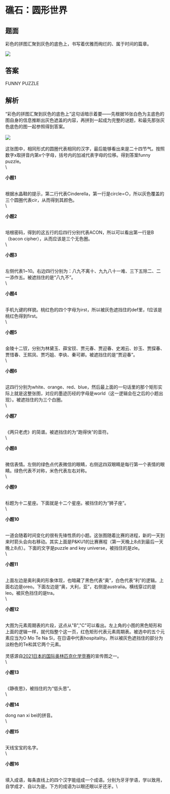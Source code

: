 # 礁石：圆形世界

## 题面

彩色的拼图汇聚到灰色的底色上，书写着优雅而绚烂的、属于时间的篇章。

[![](https://statics.pku1.miaomiaomiao.com.cn/static/files/779f9629892446c390915f98cca51325.jpg)](https://statics.pku1.miaomiaomiao.com.cn/static/files/779f9629892446c390915f98cca51325.jpg)

## 答案

FUNNY PUZZLE

## 解析

“彩色的拼图汇聚到灰色的底色上”这句话暗示着要——先根据16张白色为主底色的图自身的信息推断出灰色遮盖的内容，再拼到一起成为完整的谜题，和最先那张灰色底色的图一起参照得到答案。\
\
![](https://statics.pku1.miaomiaomiao.com.cn/static/files/c0cbac2e7f864eb895a16041530dfe53.jpg)\
\
这张图中，相同形式的圆圈代表相同的汉字，最后能够看出来是二十四节气。按照数字x取拼音内第x个字母，括号内的加减代表字母的位移。得到答案funny
puzzle。\
\

**小题1**

\
根据水晶鞋的提示，第二行代表Cinderella，第一行是circle=○，所以灰色覆盖的三个圆圈代表cir，从而得到其颜色。\
\

**小题2**

\
培根密码，得到的这五行的后四行分别代表ACON，所以可以看出第一行是B（bacon cipher），从而应该是三个无色圈。\
\

**小题3**

\
左侧代表1\~10。右边四行分别为：八九不离十、九九八十一难、三下五除二、二一添作五。被遮挡住的是“八九不”。\
\

**小题4**

\
手机九键的样貌。桃红色的四个字母为irst，所以被灰色遮挡住的def里，f应该是桃红色得到first。\
\

**小题5**

\
金陵十二钗，分别为林黛玉、薛宝钗、贾元春、贾迎春、史湘云、妙玉、贾探春、贾惜春、王熙凤、贾巧姐、李纨、秦可卿。被遮挡住的是“贾迎春”。\
\

**小题6**

\
这四行分别为white、orange、red、blue，然后最上面的一句话里的那个矩形实际上就是这整张图，对应的墨迹历经的字母是world（这一逻辑会在之后的小题出现）。被遮挡住的为三个白圈。\
\

**小题7**

\
《两只老虎》的简谱。被遮挡住的为“跑得快”的音符。\
\

**小题8**

\
微信表情。左侧的绿色点代表微信的眼睛，右侧这四双眼睛是每行第一个表情的眼睛。绿色代表不对称，米色代表左右对称。\
\

**小题9**

\
标题为十二星座。下面就是十二个星座。被挡住的为“狮子座”。\
\

**小题10**

\
一道会随着时间变化的很有先锋性质的小题。这张图随着比赛的进程，新的一天到来时箭头会向右移动。其实上面是P\&KU1的比赛赛程（第一天晚上8点到最后一天晚上8点）。下面的文字是puzzle
and key universe，被挡住的是zle。\
\

**小题11**

\
上面左边是奥利奥的形象体现，也暗藏了黑色代表“奥”，白色代表“利”的逻辑。上面右边是oreo。下面左边是“奥，大利，亚”，右侧是australia。横线穿过的是leo。被灰色挡住的是tra。\
\

**小题12**

\
大图为元素周期表的片段，这点从"B","C"可以看出。左上角的小图的黑色矩形和上面的逻辑一样，就代指整个这一页，红色矩形代表元素周期表。被选中的五个元素应当为O
Mo Te Na Si，在日语中代表hospitality。所以被灰色遮挡住的部分为淡粉色的Te和其它两个元素。\
\
灵感源自[2021日本的国际奥林匹克化学竞赛](http://www.icho2021.org/)的宣传图之一。\
\

**小题13**

\
《静夜思》，被挡住的为“低头思”。\
\

**小题14**

dong nan xi bei的拼音。\
\

**小题15**

\
天线宝宝的名字。\
\

**小题16**

\
填入成语，每条直线上的四个汉字能组成一个成语。分别为牙牙学语，学以致用，自学成才、自以为是。下方的成语为以眼还眼以牙还牙。\
